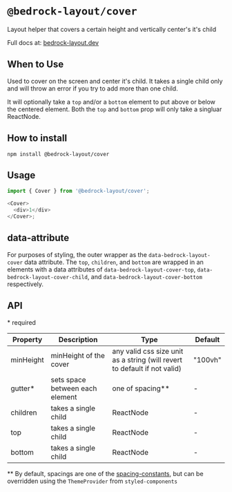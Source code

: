 # `@bedrock-layout/cover`

Layout helper that covers a certain height and vertically center's it's child

Full docs at: [bedrock-layout.dev](https://bedrock-layout.dev/)

## When to Use

Used to cover on the screen and center it's child. It takes a single child only and will throw an error if you try to add more than one child.

It will optionally take a `top` and/or a `bottom` element to put above or below the centered element. Both the `top` and `bottom` prop will only take a singluar ReactNode.

## How to install

`npm install @bedrock-layout/cover`

## Usage

```javascript
import { Cover } from '@bedrock-layout/cover';

<Cover>
  <div>1</div>
</Cover>;
```

## data-attribute

For purposes of styling, the outer wrapper as the `data-bedrock-layout-cover` data attribute. The `top`, `children`, and `bottom` are wrapped in an elements with a data attributes of `data-bedrock-layout-cover-top`, `data-bedrock-layout-cover-child`, and `data-bedrock-layout-cover-bottom` respectively.

## API

\* required

| Property  | Description                     | Type                                                                      | Default |
| --------- | ------------------------------- | ------------------------------------------------------------------------- | ------- |
| minHeight | minHeight of the cover          | any valid css size unit as a string (will revert to default if not valid) | "100vh" |
| gutter\*  | sets space between each element | one of spacing\*\*                                                        | -       |
| children  | takes a single child            | ReactNode                                                                 | -       |
| top       | takes a single child            | ReactNode                                                                 | -       |
| bottom    | takes a single child            | ReactNode                                                                 | -       |

\*\* By default, spacings are one of the [spacing-constants](https://github.com/Bedrock-Layouts/Bedrock/tree/main/packages/spacing-constants), but can be overridden using the `ThemeProvider` from `styled-components`
